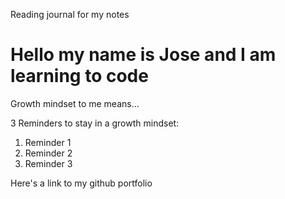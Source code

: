 Reading journal for my notes
# Hello my name is Jose and I am learning to code

Growth mindset to me means...

3 Reminders to stay in a growth mindset:

1. Reminder 1
2. Reminder 2
3. Reminder 3

Here's a link to my github portfolio
